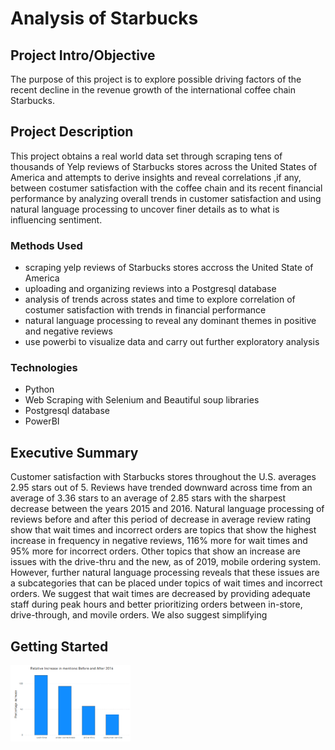# Analysis of Starbucks 

## Project Intro/Objective
The purpose of this project is to explore possible driving factors of the recent decline in the revenue growth of the international coffee chain Starbucks.

## Project Description
This project obtains a real world data set through scraping tens of thousands of Yelp reviews of Starbucks stores across the United States of America and attempts to derive insights and reveal correlations ,if any, between costumer satisfaction with the coffee chain and its recent financial performance by analyzing overall trends in customer satisfaction and using natural language processing to uncover finer details as to what is influencing sentiment.

### Methods Used
* scraping yelp reviews of Starbucks stores accross the United State of America
* uploading and organizing reviews into a Postgresql database
* analysis of trends across states and time to explore correlation of costumer satisfaction with trends in financial performance
* natural language processing to reveal any dominant themes in positive and negative reviews
* use powerbi to visualize data and carry out further exploratory analysis

### Technologies
* Python
* Web Scraping with Selenium and Beautiful soup libraries
* Postgresql database
* PowerBI

## Executive Summary
Customer satisfaction with Starbucks stores throughout the U.S. averages 2.95 stars out of 5. Reviews have trended downward across time from an average of 3.36 stars to an average of 2.85 stars with the sharpest decrease between the years 2015 and 2016. Natural language processing of reviews before and after this period of decrease in average review rating show that wait times and incorrect orders are topics that show the highest increase in frequency in negative reviews, 116% more for wait times and 95% more for incorrect orders. Other topics that show an increase are issues with the drive-thru and the new, as of 2019, mobile ordering system. However, further natural language processing reveals that these issues are a subcategories that can be placed under topics of wait times and incorrect orders. We suggest that wait times are decreased by providing adequate staff during peak hours and better prioritizing orders between in-store, drive-through, and movile orders. We also suggest simplifying

## Getting Started
<img src="images/RelativeIncrease.png" alt="relative increase chart" width='38%' heigth='auto'>

